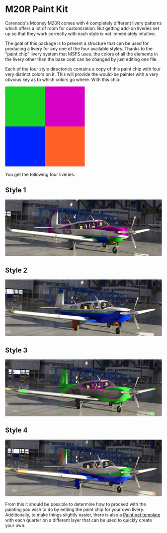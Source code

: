 # M20R Paint Kit

Carenado's Mooney M20R comes with 4 completely different livery patterns which offers a lot of room for customization.   But getting add-on liveries set up so that they work correctly with each style is not immediately intuitive.

The goal of this package is to present a structure that can be used for producing a livery for any one of the four available styles.  Thanks to the "paint chip" livery system that MSFS uses,  the colors of all the elements in the livery other than the base coat can be changed by just editing one file.

Each of the four style directories contains a copy of this paint chip with four very distinct colors on it.  This will provide the would-be painter with a very obvious key as to which colors go where.  With this chip:

![Paint chip sample](SimObjects/Airplanes/paintchip.jpg)

You get the following four liveries:

## Style 1
![Style 1](SimObjects/Airplanes/Carenado_M20R_Ovation_Style1/texture.01/thumbnail_small.JPG)

## Style 2
![Style 2](SimObjects/Airplanes/Carenado_M20R_Ovation_Style2/texture.02/thumbnail_small.JPG)

## Style 3
![Style 3](SimObjects/Airplanes/Carenado_M20R_Ovation_Style3/texture.03/thumbnail_small.JPG)

## Style 4
![Style 4](SimObjects/Airplanes/Carenado_M20R_Ovation_Style4/texture.04/thumbnail_small.JPG)

From this it should be possible to determine how to proceed with the painting you wish to do by editing the paint chip for your own livery.  Additionally, to make things slightly easier, there is also a [Paint.net template](SimObjects/Airplanes/paintchip.pdn) with each quarter on a different layer that can be used to quickly create your own.
